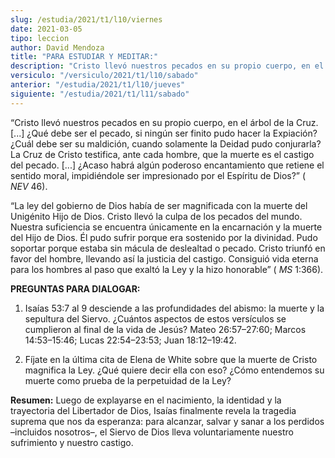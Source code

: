 ```yaml
---
slug: /estudia/2021/t1/l10/viernes
date: 2021-03-05
tipo: leccion
author: David Mendoza
title: "PARA ESTUDIAR Y MEDITAR:"
description: "Cristo llevó nuestros pecados en su propio cuerpo, en el árbol de la Cruz. [...] ¿Qué debe ser el pecado, si ningún ser finito pudo hacer la Expiación? ¿Cuál debe ser su maldición, cuando solamente la Deidad pudo conjurarla?"
versiculo: "/versiculo/2021/t1/l10/sabado"
anterior: "/estudia/2021/t1/l10/jueves"
siguiente: "/estudia/2021/t1/l11/sabado"
---
```


“Cristo llevó nuestros pecados en su propio cuerpo, en el
árbol de la Cruz. [...] ¿Qué debe ser el pecado, si
ningún ser finito pudo hacer la Expiación? ¿Cuál
debe ser su maldición, cuando solamente la Deidad pudo
conjurarla? La Cruz de Cristo testifica, ante cada hombre, que la
muerte es el castigo del pecado. [...] ¿Acaso habrá
algún poderoso encantamiento que retiene el sentido moral,
impidiéndole ser impresionado por el Espíritu de
Dios?” ( _NEV_ 46).


“La ley del gobierno de Dios había de ser magnificada con
la muerte del Unigénito Hijo de Dios. Cristo llevó la culpa
de los pecados del mundo. Nuestra suficiencia se encuentra
únicamente en la encarnación y la muerte del Hijo de Dios.
Él pudo sufrir porque era sostenido por la divinidad. Pudo
soportar porque estaba sin mácula de deslealtad o pecado. Cristo
triunfó en favor del hombre, llevando así la justicia del
castigo. Consiguió vida eterna para los hombres al paso que
exaltó la Ley y la hizo honorable” ( _MS_ 1:366).


**PREGUNTAS PARA DIALOGAR:**

1.  Isaías 53:7 al 9 desciende a las profundidades del abismo: la
     muerte y la sepultura del Siervo. ¿Cuántos aspectos de
     estos versículos se cumplieron al final de la vida de
     Jesús? Mateo 26:57–27:60; Marcos 14:53–15:46; Lucas
     22:54–23:53; Juan 18:12–19:42.

2.  Fíjate en la última cita de Elena de White sobre que la
     muerte de Cristo magnifica la Ley. ¿Qué quiere decir ella
     con eso? ¿Cómo entendemos su muerte como prueba de la
     perpetuidad de la Ley?


**Resumen:** Luego de explayarse en el nacimiento, la identidad y
la trayectoria del Libertador de Dios, Isaías finalmente revela
la tragedia suprema que nos da esperanza: para alcanzar, salvar y
sanar a los perdidos –incluidos nosotros–, el Siervo de
Dios lleva voluntariamente nuestro sufrimiento y nuestro castigo.
